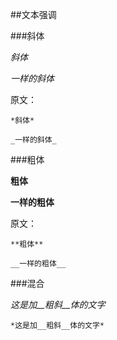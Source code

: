##文本强调

###斜体

*斜体*

_一样的斜体_

原文：
```
*斜体*

_一样的斜体_
```

###粗体

**粗体**

__一样的粗体__

原文：
```
**粗体**

__一样的粗体__
```

###混合

*这是加__粗斜__体的文字*

```
*这是加__粗斜__体的文字*
```